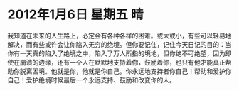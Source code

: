 # 2012年1月6日 星期五 晴

我知道在未来的人生路上，必定会有各种各样的困难。或大或小，有些可以轻易地解决，而有些或许会让你陷入无穷的绝境。但你要记住，记住今天日记的目的：当你有一天真的陷入了绝境之中，陷入了万人所指的境地，但你绝不可绝望，因为即使在崩溃的边缘，还有一个人在默默地支持着你，鼓励着你，也只有他才能真正帮助你脱离困境。他就是你，他就是你自己。你永远地支持者你自己！帮助和爱护你自己！爱护绝境时候最后一个永远支持、鼓励和改变你的人。